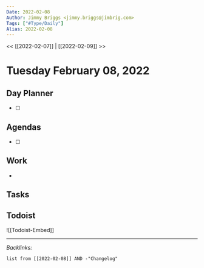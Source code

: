 ```yaml
---
Date: 2022-02-08
Author: Jimmy Briggs <jimmy.briggs@jimbrig.com>
Tags: ["#Type/Daily"]
Alias: 2022-02-08
---
```


<< [[2022-02-07]] | [[2022-02-09]] >>

# Tuesday February 08, 2022

## Day Planner

- [ ] 

## Agendas

- [ ] 

## Work

- 

## Tasks

## Todoist

![[Todoist-Embed]]

***

*Backlinks:*

```dataview
list from [[2022-02-08]] AND -"Changelog"
```